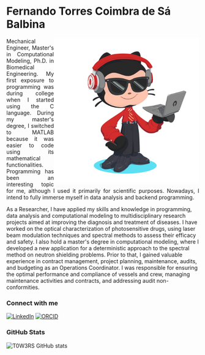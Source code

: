 <h1>
    <span>Fernando Torres Coimbra de Sá Balbina</span>
</h1>

<img align="right" alt="Created using myoctacat - https://myoctocat.com/" height="380" src="https://github.com/T0W3RS/T0W3RS/blob/main/octocat-1714678913162.png">

<p align="justify"> Mechanical Engineer, Master's in Computational Modeling, Ph.D. in Biomedical Engineering. My first exposure to programming was during college when I started using the C language. During my master's degree, I switched to MATLAB because it was easier to code using its mathematical functionalities. Programming has been an interesting topic for me, although I used it primarily for scientific purposes. Nowadays, I intend to fully immerse myself in data analysis and backend programming.

As a Researcher, I have applied my skills and knowledge in programming, data analysis and computational modeling to multidisciplinary research projects aimed at improving the diagnosis and treatment of diseases. I have worked on the optical characterization of photosensitive drugs, using laser beam modulation techniques and spectral methods to assess their efficacy and safety. I also hold a master's degree in computational modeling, where I developed a new application for a deterministic approach to the spectral method on neutron shielding problems. Prior to that, I gained valuable experience in contract management, project planning, maintenance, audits, and budgeting as an Operations Coordinator. I was responsible for ensuring the optimal performance and compliance of vessels and crew, managing maintenance activities and contracts, and addressing audit non-conformities.

### Connect with me

[![LinkedIn](https://img.shields.io/badge/LinkedIn-0077B5?style=for-the-badge&logo=linkedin&logoColor=white)](https://www.linkedin.com/in/fernando-torres-coimbra-de-s%C3%A1-balbina-aa9b20105/)
[![ORCID](https://img.shields.io/badge/orcid-A6CE39?style=for-the-badge&logo=orcid&logoColor=white)](https://orcid.org/0000-0002-8331-7534)

### GitHub Stats

![T0W3RS GitHub stats](https://github-readme-stats.vercel.app/api?username=T0W3RS&show_icons=true&theme=shadow_red)
